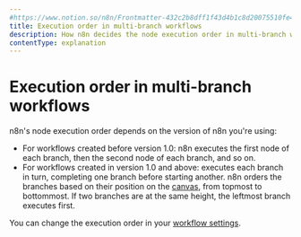 ```yaml
---
#https://www.notion.so/n8n/Frontmatter-432c2b8dff1f43d4b1c8d20075510fe4
title: Execution order in multi-branch workflows
description: How n8n decides the node execution order in multi-branch workflows.
contentType: explanation
---
```


# Execution order in multi-branch workflows

n8n's node execution order depends on the version of n8n you're using:

* For workflows created before version 1.0: n8n executes the first node of each branch, then the second node of each branch, and so on.
* For workflows created in version 1.0 and above: executes each branch in turn, completing one branch before starting another. n8n orders the branches based on their position on the [canvas](/glossary.md#canvas-n8n), from topmost to bottommost. If two branches are at the same height, the leftmost branch executes first.

You can change the execution order in your [workflow settings](/workflows/settings.md).


